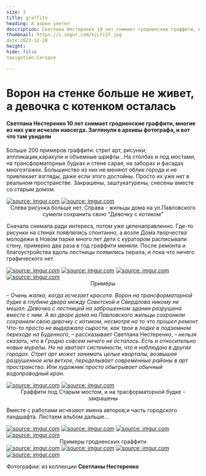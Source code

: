 ```yaml
---
size: 3
title: graffity
heading: А ворон улетел
description: Светлана Нестеренко 10 лет снимает гродненские граффити, многие из них  за это время остались только в архивах фотографа
thumbnail: https://i.imgur.com/kjLYi1F.jpg
date:2023-12-28
height: 
hide: false
navigation:Сегодня

---
```

# **Ворон на стенке больше не живет, а девочка с котенком осталась**

#### Светлана Нестеренко 10 лет снимает гродненские граффити, многие из них уже исчезли навсегда. Заглянули в архивы фотографа, и вот что там увидели

Больше 200 примеров граффити: стрит арт, рисунки, аппликации,каракули и объемные шрифты...На столбах и под мостами, на трансформаторных будках и стене сарая, на заборах и фасадах многоэтажек. Большинство из них не меняют облик города и не привлекает взгляды, даже если этого достойны. Просто их уже нет в реальном пространстве. Закрашены, заштукатурены, снесены вместе со старым домом.

<div class="gallery2">
<!-- Смените gallery2 на gallery3 или gallery4, цифра определяет количество картинок в одном ряду -->
<a href="https://imgur.com/jSpIYHl"><img src="https://i.imgur.com/jSpIYHl.jpg" title="source: imgur.com" /></a>
<a href="https://imgur.com/pkgR18L"><img src="https://i.imgur.com/pkgR18L.jpg" title="source: imgur.com" /></a>  
</div>
<center>Слева рисунка больше нет. Справа - жильцы дома на ул.Павловского сумели сохранить свою "Девочку с котиком"</center>

Сначала снимала ради интереса, потом уже целенаправленно. Где-то рисунки на стенах появлялись спонтанно, а возле Дома творчества молодежи в Новом парке много лет дети с куратором расписывали стену, примерно два раза в год граффити меняли. После ремонта и благоустройства вдоль лестницы появились перила, и пока что ничего графического нет.

<div class="gallery4">
<!-- Смените gallery2 на gallery3 или gallery4, цифра определяет количество картинок в одном ряду -->
<a href="https://imgur.com/qQzJp4i"><img src="https://i.imgur.com/qQzJp4i.jpg" title="source: imgur.com" /></a>
<a href="https://imgur.com/9XCpLwp"><img src="https://i.imgur.com/9XCpLwp.jpg" title="source: imgur.com" /></a>
<a href="https://imgur.com/ZOrkXgt"><img src="https://i.imgur.com/ZOrkXgt.jpg" title="source: imgur.com" /></a>
<a href="https://imgur.com/oQrHu8K"><img src="https://i.imgur.com/oQrHu8K.jpg" title="source: imgur.com" /></a>
</div>  
<center>Примеры</center>

– _Очень жалко, когда исчезает красота.  Ворон на трансформаторной будке в глубине двора между Советской и Свердлова никому не мешал. Девочка с лестницей на заброшенном здании разрушена вместе с ним. А во дворе дома на Павловского жильцы сохранили сохранили свою девочку с котиком, несмотря на то что прошел ремонт. Что-то просто не выдержало сырости, как трое в лодке в подземном переходе на Буденного,_ – рассказывает Светлана Нестеренко, – _нельзя сказать, что в Гродно совсем ничего не осталось. Есть и относительно новые муралы. Но не хватает системности, что я наблюдаю в других городах. Стрит арт может занимать целые кварталы, возвышая разрушенное или ветхое, переделывает современные районы в арт пространство. Или художник просто обыгрывает обычный водопроводный кран_.

<div class="gallery2"> <!-- Смените gallery2 на gallery3 или gallery4, цифра определяет количество картинок в одном ряду -->
<a href="https://imgur.com/c6thbS0"><img src="https://i.imgur.com/c6thbS0.jpg" title="source: imgur.com" /></a>
<a href="https://imgur.com/IxY5y1l"><img src="https://i.imgur.com/IxY5y1l.jpg" title="source: imgur.com" /></a>
</div>  
<center>Граффити под Старым мостом, и на трасформаторной будке - закрашены</center>

Вместе с работами исчезают имена авторов,и часть городского ландшафта. Листаем альбом дальше...

<div class="gallery2"> <!-- Смените gallery2 на gallery3 или gallery4, цифра определяет количество картинок в одном ряду --> 
<a href="https://imgur.com/32srvSM"><img src="https://i.imgur.com/32srvSM.jpg" title="source: imgur.com" /></a>
<a href="https://imgur.com/pOTzjh0"><img src="https://i.imgur.com/pOTzjh0.jpg" title="source: imgur.com" /></a>
<a href="https://imgur.com/bakyeN7"><img src="https://i.imgur.com/bakyeN7.jpg" title="source: imgur.com" /></a>
<a href="https://imgur.com/vaIk5r7"><img src="https://i.imgur.com/vaIk5r7.jpg" title="source: imgur.com" /></a>
</div>
<center>Примеры гродненских граффити</center>

<div class="gallery2"> <!-- Смените gallery2 на gallery3 или gallery4, цифра определяет количество картинок в одном ряду -->
<a href="https://imgur.com/EUT3qMR"><img src="https://i.imgur.com/EUT3qMR.jpg" title="source: imgur.com" /></a>
<a href="https://imgur.com/8V4woEV"><img src="https://i.imgur.com/8V4woEV.jpg" title="source: imgur.com" /></a>
<a href="https://imgur.com/nhRef62"><img src="https://i.imgur.com/nhRef62.jpg" title="source: imgur.com" /></a>
<a href="https://imgur.com/w4j4nQr"><img src="https://i.imgur.com/w4j4nQr.jpg" title="source: imgur.com" /></a>
</div>

Фотографии: из коллекции **Светланы Нестеренко**
